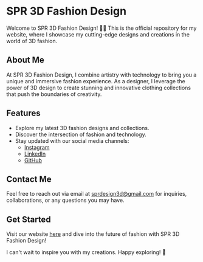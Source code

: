 # SPR 3D Fashion Design

Welcome to SPR 3D Fashion Design! 🎨✨ This is the official repository for my website, where I showcase my cutting-edge designs and creations in the world of 3D fashion.

## About Me
At SPR 3D Fashion Design, I combine artistry with technology to bring you a unique and immersive fashion experience. As a designer, I leverage the power of 3D design to create stunning and innovative clothing collections that push the boundaries of creativity.

## Features
- Explore my latest 3D fashion designs and collections.
- Discover the intersection of fashion and technology.
- Stay updated with our social media channels:
  - [Instagram](https://www.instagram.com/sprdesign3d/)
  - [LinkedIn](https://www.linkedin.com/in/sarapages/)
  - [GitHub](https://github.com/SPRDesign)

## Contact Me
Feel free to reach out via email at [sprdesign3d@gmail.com](mailto:sprdesign3d@gmail.com) for inquiries, collaborations, or any questions you may have.

## Get Started
Visit our website [here](https://sprdesign-fashion3d.netlify.app) and dive into the future of fashion with SPR 3D Fashion Design!

I can't wait to inspire you with my creations. Happy exploring! 🚀
